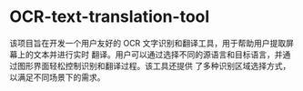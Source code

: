 # OCR-text-translation-tool
该项目旨在开发一个用户友好的 OCR 文字识别和翻译工具，用于帮助用户提取屏幕上的文本并进行实时
翻译。用户可以通过选择不同的源语言和目标语言，并通过图形界面轻松控制识别和翻译过程。该工具还提供
了多种识别区域选择方式，以满足不同场景下的需求。
